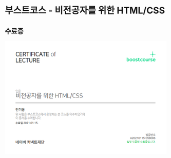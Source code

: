# 부스트코스 - 비전공자를 위한 HTML/CSS
## 수료증
<img src="https://github.com/ankiwoong/HTML_CSS_for_non-majors/blob/main/%EC%88%98%EB%A3%8C%EC%A6%9D.png?raw=true">
